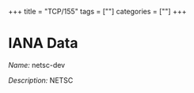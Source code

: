 +++
title = "TCP/155"
tags = [""]
categories = [""]
+++

# IANA Data

_Name:_ netsc-dev

_Description:_ NETSC


